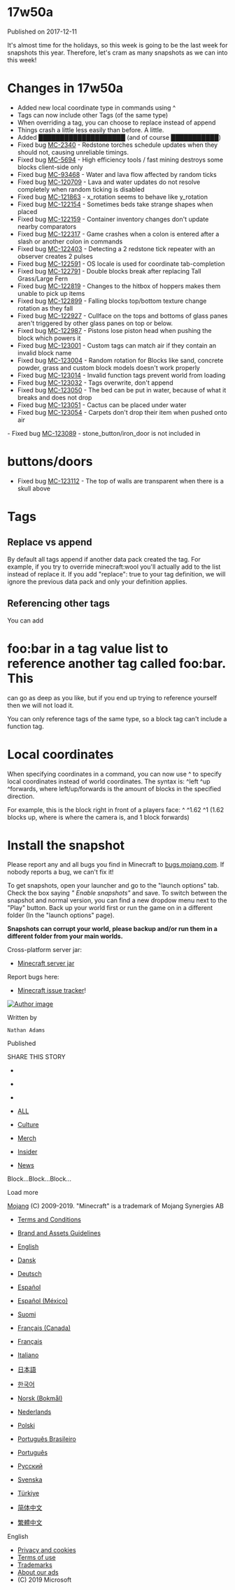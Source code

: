 # 17w50a
Published on 2017-12-11

It's almost time for the holidays, so this week is going to be the last week
for snapshots this year. Therefore, let's cram as many snapshots as we can
into this week!

#  Changes in 17w50a

  * Added new local coordinate type in commands using ^
  * Tags can now include other Tags (of the same type)
  * When overriding a tag, you can choose to replace instead of append
  * Things crash a little less easily than before. A little.
  * Added ████████████████████ (and of course ███████████)
  * Fixed bug [MC-2340](https://bugs.mojang.com/browse/MC-2340) \- Redstone torches schedule updates when they should not, causing unreliable timings.
  * Fixed bug [MC-5694](https://bugs.mojang.com/browse/MC-5694) \- High efficiency tools / fast mining destroys some blocks client-side only
  * Fixed bug [MC-93468](https://bugs.mojang.com/browse/MC-93468) \- Water and lava flow affected by random ticks
  * Fixed bug [MC-120709](https://bugs.mojang.com/browse/MC-120709) \- Lava and water updates do not resolve completely when random ticking is disabled
  * Fixed bug [MC-121863](https://bugs.mojang.com/browse/MC-121863) \- x_rotation seems to behave like y_rotation
  * Fixed bug [MC-122154](https://bugs.mojang.com/browse/MC-122154) \- Sometimes beds take strange shapes when placed
  * Fixed bug [MC-122159](https://bugs.mojang.com/browse/MC-122159) \- Container inventory changes don't update nearby comparators
  * Fixed bug [MC-122317](https://bugs.mojang.com/browse/MC-122317) \- Game crashes when a colon is entered after a slash or another colon in commands
  * Fixed bug [MC-122403](https://bugs.mojang.com/browse/MC-122403) \- Detecting a 2 redstone tick repeater with an observer creates 2 pulses
  * Fixed bug [MC-122591](https://bugs.mojang.com/browse/MC-122591) \- OS locale is used for coordinate tab-completion
  * Fixed bug [MC-122791](https://bugs.mojang.com/browse/MC-122791) \- Double blocks break after replacing Tall Grass/Large Fern
  * Fixed bug [MC-122819](https://bugs.mojang.com/browse/MC-122819) \- Changes to the hitbox of hoppers makes them unable to pick up items
  * Fixed bug [MC-122899](https://bugs.mojang.com/browse/MC-122899) \- Falling blocks top/bottom texture change rotation as they fall
  * Fixed bug [MC-122927](https://bugs.mojang.com/browse/MC-122927) \- Cullface on the tops and bottoms of glass panes aren't triggered by other glass panes on top or below.
  * Fixed bug [MC-122987](https://bugs.mojang.com/browse/MC-122987) \- Pistons lose piston head when pushing the block which powers it
  * Fixed bug [MC-123001](https://bugs.mojang.com/browse/MC-123001) \- Custom tags can match air if they contain an invalid block name
  * Fixed bug [MC-123004](https://bugs.mojang.com/browse/MC-123004) \- Random rotation for Blocks like sand, concrete powder, grass and custom block models doesn't work properly
  * Fixed bug [MC-123014](https://bugs.mojang.com/browse/MC-123014) \- Invalid function tags prevent world from loading
  * Fixed bug [MC-123032](https://bugs.mojang.com/browse/MC-123032) \- Tags overwrite, don't append
  * Fixed bug [MC-123050](https://bugs.mojang.com/browse/MC-123050) \- The bed can be put in water, because of what it breaks and does not drop
  * Fixed bug [MC-123051](https://bugs.mojang.com/browse/MC-123051) \- Cactus can be placed under water
  * Fixed bug [MC-123054](https://bugs.mojang.com/browse/MC-123054) \- Carpets don't drop their item when pushed onto air

\- Fixed bug [MC-123089](https://bugs.mojang.com/browse/MC-123089) \-
stone_button/iron_door is not included in

# buttons/doors

  * Fixed bug [MC-123112](https://bugs.mojang.com/browse/MC-123112) \- The top of walls are transparent when there is a skull above

#  Tags

##  Replace vs append

By default all tags append if another data pack created the tag. For example,
if you try to override minecraft:wool you'll actually add to the list instead
of replace it. If you add "replace": true to your tag definition, we will
ignore the previous data pack and only your definition applies.

##  Referencing other tags

You can add

# foo:bar in a tag value list to reference another tag called foo:bar. This
can go as deep as you like, but if you end up trying to reference yourself
then we will not load it.

You can only reference tags of the same type, so a block tag can't include a
function tag.

#  Local coordinates

When specifying coordinates in a command, you can now use ^ to specify local
coordinates instead of world coordinates. The syntax is: ^left ^up ^forwards,
where left/up/forwards is the amount of blocks in the specified direction.

For example, this is the block right in front of a players face: ^ ^1.62 ^1
(1.62 blocks up, where is where the camera is, and 1 block forwards)

#  Install the snapshot

Please report any and all bugs you find in Minecraft to
[bugs.mojang.com](https://bugs.mojang.com). If nobody reports a bug, we can't
fix it!

To get snapshots, open your launcher and go to the "launch options" tab. Check
the box saying _" Enable snapshots"_ and save. To switch between the snapshot
and normal version, you can find a new dropdow menu next to the "Play" button.
Back up your world first or run the game on in a different folder (In the
"launch options" page).

 **Snapshots can corrupt your world, please backup and/or run them in a
different folder from your main worlds.**

Cross-platform server jar:

  * [Minecraft server jar](https://launcher.mojang.com/mc/game/17w50a/server/670c67a4dfbd1070a9be629124ddd8aac8d9b9d9/server.jar)

Report bugs here:

  * [Minecraft issue tracker](https://bugs.mojang.com/browse/MC)!

[ ![Author
image](/content/dam/archive/d253f6cc9bc41748d2a4143064c9102d-Mojang_Avatars_302x170px_0013_Nathan_Avatar00.png)
]()

Written by

    Nathan Adams
Published

    

SHARE THIS STORY

  * [ ](https://www.facebook.com/sharer/sharer.php?u=https%3A%2F%2Fwww.minecraft.net%2Fen-us%2Farticle%2Fminecraft-snapshot-17w50a)
  * [ ](https://twitter.com/home?status=https%3A%2F%2Fwww.minecraft.net%2Fen-us%2Farticle%2Fminecraft-snapshot-17w50a)
  * [ ](https://www.reddit.com/submit?url=https%3A%2F%2Fwww.minecraft.net%2Fen-us%2Farticle%2Fminecraft-snapshot-17w50a)

  * [ALL](javascript:;)
  * [Culture](javascript:;)
  * [Merch](javascript:;)
  * [Insider](javascript:;)
  * [News](javascript:;)

Block...Block...Block...

Load more

[ ](https://mojang.com?ref=ft)

[Mojang](https://mojang.com) (C) 2009-2019. "Minecraft" is a trademark of
Mojang Synergies AB

  * [ Terms and Conditions ](https://account.mojang.com/terms?ref=ft)
  * [ Brand and Assets Guidelines ](https://account.mojang.com/terms?ref=ft#brand)

  * [English](/en-us/)
  * [Dansk](/da-dk/)
  * [Deutsch](/de-de/)
  * [Español](/es-es/)
  * [Español (México)](/es-mx/)
  * [Suomi](/fi-fi/)
  * [Français (Canada)](/fr-ca/)
  * [Français](/fr-fr/)
  * [Italiano](/it-it/)
  * [日本語](/ja-jp/)
  * [한국어](/ko-kr/)
  * [Norsk (Bokmål)](/nb-no/)
  * [Nederlands](/nl-nl/)
  * [Polski](/pl-pl/)
  * [Português Brasileiro](/pt-br/)
  * [Português](/pt-pt/)
  * [Русский](/ru-ru/)
  * [Svenska](/sv-se/)
  * [Türkiye](/tr-tr/)
  * [简体中文](/zh-hans/)
  * [繁體中文](/zh-hant/)

English

  * [Privacy and cookies](http://go.microsoft.com/fwlink/?linkid=521839)
  * [Terms of use](http://go.microsoft.com/fwlink/?linkid=206977)
  * [Trademarks](http://www.microsoft.com/trademarks)
  * [About our ads](http://choice.microsoft.com/)
  * (C) 2019 Microsoft

[ ](http://www.microsoft.com/)


